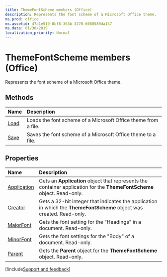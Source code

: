 ```yaml
---
title: ThemeFontScheme members (Office)
description: Represents the font scheme of a Microsoft Office theme.
ms.prod: office
ms.assetid: 47a1e519-0bf8-363b-3270-6080580da137
ms.date: 01/30/2019
localization_priority: Normal
---
```



# ThemeFontScheme members (Office)

Represents the font scheme of a Microsoft Office theme.


## Methods

|Name|Description|
|:-----|:-----|
|[Load](../../Office.ThemeFontScheme.Load.md)|Loads the font scheme of a Microsoft Office theme from a file.|
|[Save](../../Office.ThemeFontScheme.Save.md)|Saves the font scheme of a Microsoft Office theme to a file.|


## Properties

|Name|Description|
|:-----|:-----|
|[Application](../../Office.ThemeFontScheme.Application.md)|Gets an **Application** object that represents the container application for the **ThemeFontScheme** object. Read-only.|
|[Creator](../../Office.ThemeFontScheme.Creator.md)|Gets a 32-bit integer that indicates the application in which the **ThemeFontScheme** object was created. Read-only.|
|[MajorFont](../../Office.ThemeFontScheme.MajorFont.md)|Gets the font setting for the "Headings" in a document. Read-only.|
|[MinorFont](../../Office.ThemeFontScheme.MinorFont.md)|Gets the font settings for the "Body" of a document. Read-only.|
|[Parent](../../Office.ThemeFontScheme.Parent.md)|Gets the **Parent** object for the **ThemeFontScheme** object. Read-only.|

[!include[Support and feedback](~/includes/feedback-boilerplate.md)]